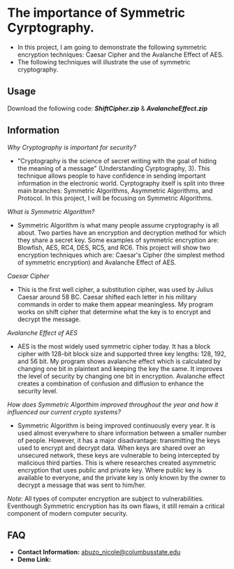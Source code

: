 # The importance of Symmetric Cyrptography.
* In this project, I am going to demonstrate the following symmetric encryption techniques: Caesar Cipher and the Avalanche Effect of AES. 
* The following techniques will illustrate the use of symmetric cryptography.

## Usage
Download the following code: **_ShiftCipher.zip_** & **_AvalancheEffect.zip_**


## Information
*Why Cryptography is important for security?*
* "Cryptography is the science of secret writing with the goal of hiding the meaning of a message" (Understanding Cyrptography, 3). This technique allows people to have confidence in sending important information in the electronic world.
Cyrptography itself is split into three main branches: Symmetric Algorithms, Asymmetric Algorithms, and Protocol. In this project, I will be focusing on Symmetric Algorithms. 

*What is Symmetric Algorithm?*
* Symmetric Algorithm is what many people assume cryptography is all about. Two parties have an encryption and decryption method for which they share a secret key. Some examples of symmetric encryption are: Blowfish, AES, RC4, DES, RC5, and RC6. This project will show two encryption techniques which are: Caesar's Cipher (the simplest method of symmetric encryption) and Avalanche Effect of AES.

*Caesar Cipher*
* This is the first well cipher, a substitution cipher, was used by Julius Caesar around 58 BC. Caesar shifted each letter in his military commands in order to make them appear meaningless. My program works on shift cipher that determine what the key is to encrypt and decrypt the message.

*Avalanche Effect of AES*
* AES is the most widely used symmetric cipher today. It has a block cipher with 128-bit block size and supported three key lengths: 128, 192, and 56 bit. My program shows avalanche effect which is calculated by changing one bit in plaintext and keeping the key the same. It improves the level of security by changing one bit in encryption. Avalanche effect creates a combination of confusion and diffusion to enhance the security level.

*How does Symmetric Algorthim improved throughout the year and how it influenced our current crypto systems?*
* Symmetric Algorithm is being improved continuously every year. It is used almost everywhere to share information between a smaller number of people. However, it has a major disadvantage: transmitting the keys used to encrypt and decrypt data. When keys are shared over an unsecured network, these keys are vulnerable to being intercepted by malicious third parties. This is where researches created asymmetric encryption that uses public and private key. Where public key is available to everyone, and the private key is only known by the owner to decrypt a message that was sent to him/her. 

*Note:* All types of computer encryption are subject to vulnerabilities. Eventhough Symmetric encryption has its own flaws, it still remain a critical component of modern computer security. 


## FAQ
* **Contact Information:** abuzo_nicole@columbusstate.edu
* **Demo Link:** 


